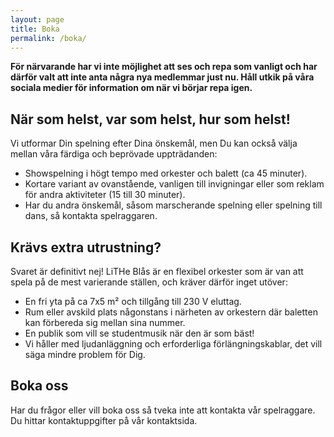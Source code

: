 ```yaml
---
layout: page
title: Boka
permalink: /boka/
---
```


**För närvarande har vi inte möjlighet att ses och repa som vanligt och har därför valt att inte anta några nya medlemmar just nu. Håll utkik på våra sociala medier för information om när vi börjar repa igen.**

## När som helst, var som helst, hur som helst!
Vi utformar Din spelning efter Dina önskemål, men Du kan också välja mellan våra färdiga och beprövade uppträdanden:

* Showspelning i högt tempo med orkester och balett (ca 45 minuter).
* Kortare variant av ovanstående, vanligen till invigningar eller som reklam för andra aktiviteter (15 till 30 minuter).
* Har du andra önskemål, såsom marscherande spelning eller spelning till dans, så kontakta spelraggaren.

## Krävs extra utrustning?
Svaret är definitivt nej! LiTHe Blås är en flexibel orkester som är van att spela på de mest varierande ställen, och kräver därför inget utöver:

* En fri yta på ca 7x5 m² och tillgång till 230 V eluttag.
* Rum eller avskild plats någonstans i närheten av orkestern där baletten kan förbereda sig mellan sina nummer.
* En publik som vill se studentmusik när den är som bäst!
* Vi håller med ljudanläggning och erforderliga förlängningskablar, det vill säga mindre problem för Dig.

## Boka oss
Har du frågor eller vill boka oss så tveka inte att kontakta vår spelraggare. Du hittar kontaktuppgifter på vår kontaktsida.
